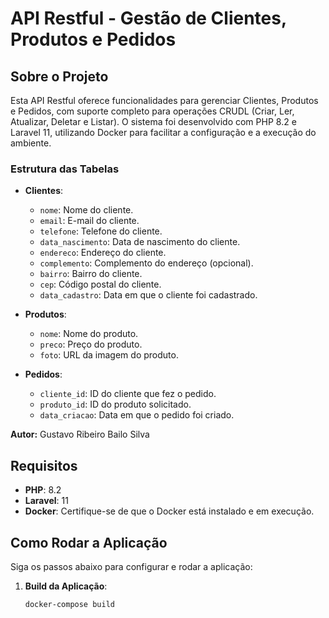 # API Restful - Gestão de Clientes, Produtos e Pedidos

## Sobre o Projeto

Esta API Restful oferece funcionalidades para gerenciar Clientes, Produtos e Pedidos, com suporte completo para operações CRUDL (Criar, Ler, Atualizar, Deletar e Listar). O sistema foi desenvolvido com PHP 8.2 e Laravel 11, utilizando Docker para facilitar a configuração e a execução do ambiente.

### Estrutura das Tabelas

- **Clientes**:
  - `nome`: Nome do cliente.
  - `email`: E-mail do cliente.
  - `telefone`: Telefone do cliente.
  - `data_nascimento`: Data de nascimento do cliente.
  - `endereco`: Endereço do cliente.
  - `complemento`: Complemento do endereço (opcional).
  - `bairro`: Bairro do cliente.
  - `cep`: Código postal do cliente.
  - `data_cadastro`: Data em que o cliente foi cadastrado.

- **Produtos**:
  - `nome`: Nome do produto.
  - `preco`: Preço do produto.
  - `foto`: URL da imagem do produto.

- **Pedidos**:
  - `cliente_id`: ID do cliente que fez o pedido.
  - `produto_id`: ID do produto solicitado.
  - `data_criacao`: Data em que o pedido foi criado.

**Autor:** Gustavo Ribeiro Bailo Silva

## Requisitos

- **PHP**: 8.2
- **Laravel**: 11
- **Docker**: Certifique-se de que o Docker está instalado e em execução.

## Como Rodar a Aplicação

Siga os passos abaixo para configurar e rodar a aplicação:

1. **Build da Aplicação**:
   ```bash
   docker-compose build
